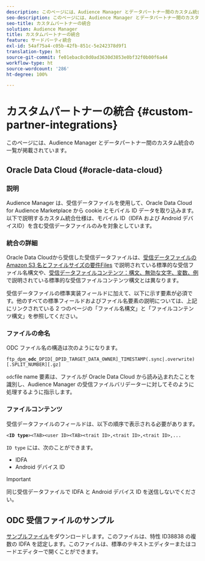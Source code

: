 ```yaml
---
description: このページには、Audience Manager とデータパートナー間のカスタム統合の一覧が掲載されています。
seo-description: このページには、Audience Manager とデータパートナー間のカスタム統合の一覧が掲載されています。
seo-title: カスタムパートナーの統合
solution: Audience Manager
title: カスタムパートナーの統合
feature: サードパーティ統合
exl-id: 54af75a4-c05b-42fb-851c-5e242378d9f1
translation-type: ht
source-git-commit: fe01ebac8c0d0ad3630d3853e0bf32f0b00f6a44
workflow-type: ht
source-wordcount: '286'
ht-degree: 100%

---
```


# カスタムパートナーの統合 {#custom-partner-integrations}

このページには、Audience Manager とデータパートナー間のカスタム統合の一覧が掲載されています。

## Oracle Data Cloud {#oracle-data-cloud}

### 説明

Audience Manager は、受信データファイルを使用して、Oracle Data Cloud for Audience Marketplace から cookie とモバイル ID データを取り込みます。以下で説明するカスタム統合仕様は、モバイル ID（IDFA および Android デバイスID）を含む受信データファイルのみを対象としています。

### 統合の詳細

Oracle Data Cloudから受信した受信データファイルは、[受信データファイルの Amazon S3 名とファイルサイズの要件Files](/help/using/integration/sending-audience-data/batch-data-transfer-explained/inbound-s3-filenames.md) で説明されている標準的な受信ファイル名構文や、[受信データファイルコンテンツ：構文、無効な文字、変数、例](/help/using/integration/sending-audience-data/batch-data-transfer-explained/inbound-file-contents.md)で説明されている標準的な受信ファイルコンテンツ構文とは異なります。

受信データファイルの標準実装フィールドに加えて、以下に示す要素が必須です。他のすべての標準フィールドおよびファイル名要素の説明については、上記にリンクされている 2 つのページの「ファイル名構文」と「ファイルコンテンツ構文」を参照してください。

### ファイルの命名

ODC ファイル名の構造は次のようになります。

`ftp_dpm_`**`odc`**`_DPID[_DPID_TARGET_DATA_OWNER]_TIMESTAMP(.sync|.overwrite)[.SPLIT_NUMBER][.gz]`

`odc`file name 要素は、ファイルが Oracle Data Cloud から読み込まれたことを識別し、Audience Manager の受信ファイルバリデーターに対してそのように処理するように指示します。

### ファイルコンテンツ

受信データファイルのフィールドは、以下の順序で表示される必要があります。

`<`**`ID type`**`><TAB><user ID><TAB><trait ID>,<trait ID>,<trait ID>,...`

`ID type` には、次のことができます。

* IDFA
* Android デバイス ID

>[!IMPORTANT]
>
>同じ受信データファイルで IDFA と Android デバイス ID を送信しないでください。

## ODC 受信ファイルのサンプル

[サンプルファイル](/help/using/integration/assets/ftp_dpm_odc_12345_1556223815.sync)をダウンロードします。このファイルは、特性 ID38838 の複数の IDFA を認定します。このファイルは、標準のテキストエディターまたはコードエディターで開くことができます。
